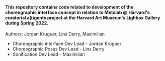 #### This repository contains code related to development of the choreographic interface concept in relation to Metalab @ Harvard's curatorial a(i)gents project at the Harvard Art Museum's Lighbox Gallery during Spring 2022. 

Authors: Jordan Kruguer, Lins Derry, Maximilian
* Choreographic interface Dev Lead - Jordan Kruguer
* Choreographic Poses Dev Lead - Lins Derry
* Sonification Dev Lead - Maximilian
